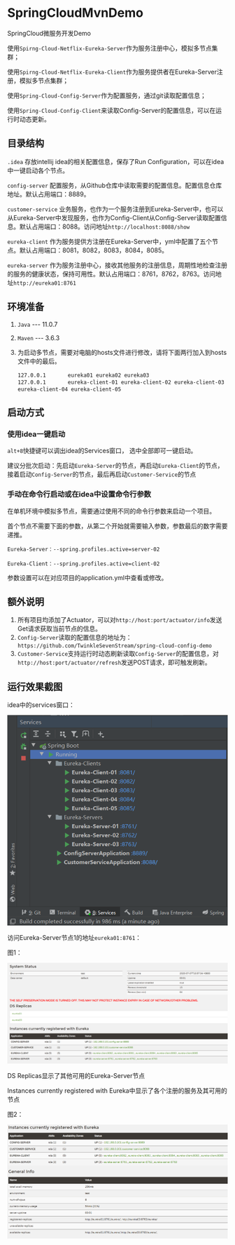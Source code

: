 # SpringCloudMvnDemo

SpringCloud微服务开发Demo

使用`Spirng-Cloud-Netflix-Eureka-Server`作为服务注册中心，模拟多节点集群；

使用`Spirng-Cloud-Netflix-Eureka-Client`作为服务提供者在Eureka-Server注册，模拟多节点集群；

使用`Spring-Cloud-Config-Server`作为配置服务，通过git读取配置信息；

使用`Spring-Cloud-Config-Client`来读取Config-Server的配置信息，可以在运行时动态更新。



## 目录结构

`.idea`  存放intellij idea的相关配置信息，保存了Run Configuration，可以在idea中一键启动各个节点。

`config-server`  配置服务，从Github仓库中读取需要的配置信息。配置信息仓库地址。默认占用端口：8889。

`customer-service`  业务服务，也作为一个服务注册到Eureka-Server中，也可以从Eureka-Server中发现服务，也作为Config-Client从Config-Server读取配置信息。默认占用端口：8088。访问地址`http://localhost:8088/show`

`eureka-client`  作为服务提供方注册在Eureka-Server中，yml中配置了五个节点。默认占用端口：8081，8082，8083，8084，8085。

`eureka-server`  作为服务注册中心，接收其他服务的注册信息，周期性地检查注册的服务的健康状态，保持可用性。默认占用端口：8761，8762，8763。访问地址`http://eureka01:8761`



## 环境准备

1. `Java`  --- 11.0.7

2. `Maven` --- 3.6.3

3. 为启动多节点，需要对电脑的hosts文件进行修改，请将下面两行加入到hosts文件中的最后。

   ```
   127.0.0.1       eureka01 eureka02 eureka03
   127.0.0.1       eureka-client-01 eureka-client-02 eureka-client-03 eureka-client-04 eureka-client-05
   ```



## 启动方式

### 使用idea一键启动

`alt+8`快捷键可以调出idea的Services窗口， 选中全部即可一键启动。

建议分批次启动：先启动`Eureka-Server`的节点，再启动`Eureka-Client`的节点，接着启动`Config-Server`的节点，最后再启动`Customer-Service`的节点



### 手动在命令行启动或在idea中设置命令行参数

在单机环境中模拟多节点，需要通过使用不同的命令行参数来启动一个项目。

首个节点不需要下面的参数，从第二个开始就需要输入参数，参数最后的数字需要递推。

```
Eureka-Server：--spring.profiles.active=server-02

Eureka-Client：--spring.profiles.active=client-02
```

参数设置可以在对应项目的application.yml中查看或修改。



## 额外说明

1. 所有项目均添加了Actuator，可以对`http://host:port/actuator/info`发送Get请求获取当前节点的信息。
2. `Config-Server`读取的配置信息的地址为：`https://github.com/TwinkleSevenStream/spring-cloud-config-demo`
3. `Customer-Service`支持运行时动态刷新读取`Config-Server`的配置信息，对`http://host:port/actuator/refresh`发送POST请求，即可触发刷新。



## 运行效果截图

idea中的services窗口：

![services](readme_resources/services.png)



访问Eureka-Server节点1的地址`eureka01:8761`：

图1：

![eureka-server-01](readme_resources/eureka-server-01.png)

DS Replicas显示了其他可用的Eureka-Server节点

Instances currently registered with Eureka中显示了各个注册的服务及其可用的节点



图2：

![eureka-server-02](readme_resources/eureka-server-02.png)

